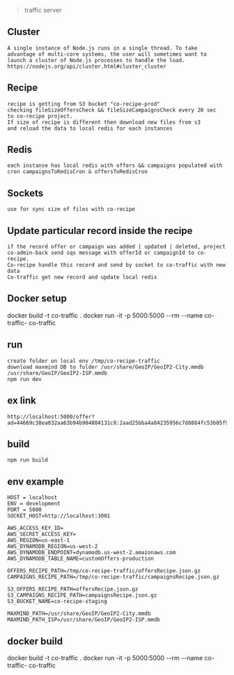 > traffic server
## Cluster
    A single instance of Node.js runs in a single thread. To take advantage of multi-core systems, the user will sometimes want to launch a cluster of Node.js processes to handle the load.
    https://nodejs.org/api/cluster.html#cluster_cluster

## Recipe
    recipe is getting from S3 bucket "co-recipe-prod"
    checking fileSizeOffersCheck && fileSizeCampaignsCheck every 20 sec 
    to co-recipe project. 
    If size of recipe is different then download new files from s3 
    and reload the data to local redis for each instances

## Redis
    each instanse has local redis with offers && campaigns populated with cron campaignsToRedisCron & offersToRedisCron

## Sockets
    use for sync size of files with co-recipe

## Update particular record inside the recipe
    if the record offer or campaign was added | updated | deleted, project co-admin-back send sqs message with offerId or campaignId to co-recipe.
    Co-recipe handle this record and send by socket to co-traffic with new data
    Co-traffic get new record and update local redis 

## Docker setup
   docker build -t co-traffic .
   docker run -it -p 5000:5000 --rm --name co-traffic-  co-traffic

## run
    create folder on local env /tmp/co-recipe-traffic
    download maxmind DB to folder /usr/share/GeoIP/GeoIP2-City.mmdb /usr/share/GeoIP/GeoIP2-ISP.mmdb
    npm run dev
## ex link
    http://localhost:5000/offer?ad=44669c38ea032aa63b94b904804131c8:2aad25bba4a84235956c7d8884fc53b85f9f5c3f3468544ae69880a225115c5dc9822ae051f70559d674a439ca272cac&debug=debug
## build
    npm run build
## env example
    HOST = localhost
    ENV = development
    PORT = 5000
    SOCKET_HOST=http://localhost:3001

    AWS_ACCESS_KEY_ID=
    AWS_SECRET_ACCESS_KEY=
    AWS_REGION=us-east-1
    AWS_DYNAMODB_REGION=us-west-2
    AWS_DYNAMODB_ENDPOINT=dynamodb.us-west-2.amazonaws.com
    AWS_DYNAMODB_TABLE_NAME=customOffers-production

    OFFERS_RECIPE_PATH=/tmp/co-recipe-traffic/offersRecipe.json.gz
    CAMPAIGNS_RECIPE_PATH=/tmp/co-recipe-traffic/campaignsRecipe.json.gz

    S3_OFFERS_RECIPE_PATH=offersRecipe.json.gz
    S3_CAMPAIGNS_RECIPE_PATH=campaignsRecipe.json.gz
    S3_BUCKET_NAME=co-recipe-staging

    MAXMIND_PATH=/usr/share/GeoIP/GeoIP2-City.mmdb
    MAXMIND_PATH_ISP=/usr/share/GeoIP/GeoIP2-ISP.mmdb

## docker build
   docker build -t co-traffic .
   docker run -it -p 5000:5000 --rm --name co-traffic-  co-traffic
